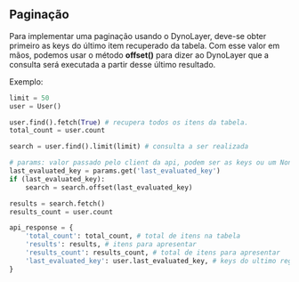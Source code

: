## Paginação

Para implementar uma paginação usando o DynoLayer, deve-se obter primeiro as keys do último item recuperado da tabela. Com esse valor em mãos, podemos usar o método **offset()** para dizer ao DynoLayer que a consulta será executada a partir desse último resultado.

Exemplo:

```python
limit = 50
user = User()

user.find().fetch(True) # recupera todos os itens da tabela.
total_count = user.count

search = user.find().limit(limit) # consulta a ser realizada

# params: valor passado pelo client da api, podem ser as keys ou um NoneType. Varia da forma como a api foi construída.
last_evaluated_key = params.get('last_evaluated_key')
if (last_evaluated_key):
    search = search.offset(last_evaluated_key)

results = search.fetch()
results_count = user.count

api_response = {
    'total_count': total_count, # total de itens na tabela
    'results': results, # itens para apresentar
    'results_count': results_count, # total de itens para apresentar
    'last_evaluated_key': user.last_evaluated_key, # keys do ultimo registro recuperado
}
```
